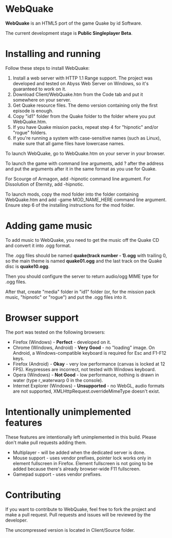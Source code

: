# WebQuake

**WebQuake** is an HTML5 port of the game Quake by id Software.

The current development stage is **Public Singleplayer Beta**.

# Installing and running

Follow these steps to install WebQuake:

1. Install a web server with HTTP 1.1 Range support. The project was developed and tested on Abyss Web Server on Windows, so it's guaranteed to work on it.
2. Download Client/WebQuake.htm from the Code tab and put it somewhere on your server.
3. Get Quake resource files. The demo version containing only the first episode is enough.
4. Copy "id1" folder from the Quake folder to the folder where you put WebQuake.htm.
5. If you have Quake mission packs, repeat step 4 for "hipnotic" and/or "rogue" folders.
6. If you're running a system with case-sensitive names (such as Linux), make sure that all game files have lowercase names.

To launch WebQuake, go to WebQuake.htm on your server in your browser.

To launch the game with command line arguments, add ? after the address and put the arguments after it in the same format as you use for Quake.

For Scourge of Armagon, add -hipnotic command line argument. For Dissolution of Eternity, add -hipnotic.

To launch mods, copy the mod folder into the folder containing WebQuake.htm and add -game MOD_NAME_HERE command line argument. Ensure step 6 of the installing instructions for the mod folder.

# Adding game music

To add music to WebQuake, you need to get the music off the Quake CD and convert it into .ogg format.

The .ogg files should be named **quake(track number - 1).ogg** with trailing 0, so the main theme is named **quake01.ogg** and the last track on the Quake disc is **quake10.ogg**.

Then you should configure the server to return audio/ogg MIME type for .ogg files.

After that, create "media" folder in "id1" folder (or, for the mission pack music, "hipnotic" or "rogue") and put the .ogg files into it.

# Browser support

The port was tested on the following browsers:

* Firefox (Windows) - **Perfect** - developed on it.
* Chrome (Windows, Android) - **Very Good** - no "loading" image. On Android, a Windows-compatible keyboard is required for Esc and F1-F12 keys.
* Firefox (Android) - **Okay** - very low performance (canvas is locked at 12 FPS). Keypresses are incorrect, not tested with Windows keyboard.
* Opera (Windows) - **Not Good** - low performance, nothing is drawn in water (type r_waterwarp 0 in the console).
* Internet Explorer (Windows) - **Unsupported** - no WebGL, audio formats are not supported, XMLHttpRequest.overrideMimeType doesn't exist.

# Intentionally unimplemented features

These features are intentionally left unimplemented in this build. Please don't make pull requests adding them.

* Multiplayer - will be added when the dedicated server is done.
* Mouse support - uses vendor prefixes, pointer lock works only in element fullscreen in Firefox. Element fullscreen is not going to be added because there's already browser-wide F11 fullscreen.
* Gamepad support - uses vendor prefixes.

# Contributing

If you want to contribute to WebQuake, feel free to fork the project and make a pull request. Pull requests and issues will be reviewed by the developer.

The uncompressed version is located in Client/Source folder.

